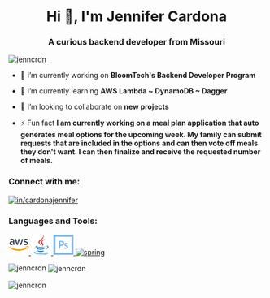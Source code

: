 <h1 align="center">Hi 👋, I'm Jennifer Cardona</h1>
<h3 align="center">A curious backend developer from Missouri</h3>

<p align="left"> <a href="https://github.com/ryo-ma/github-profile-trophy"><img src="https://github-profile-trophy.vercel.app/?username=jenncrdn" alt="jenncrdn" /></a> </p>

- 🔭 I’m currently working on **BloomTech's Backend Developer Program**

- 🌱 I’m currently learning **AWS Lambda ~ DynamoDB ~ Dagger**

- 👯 I’m looking to collaborate on **new projects**

- ⚡ Fun fact **I am currently working on a meal plan application that auto generates meal options for the upcoming week. My family can submit requests that are included in the options and can then vote off meals they don't want. I can then finalize and receive the requested number of meals.**

<h3 align="left">Connect with me:</h3>
<p align="left">
<a href="https://linkedin.com/in/in/cardonajennifer" target="blank"><img align="center" src="https://raw.githubusercontent.com/rahuldkjain/github-profile-readme-generator/master/src/images/icons/Social/linked-in-alt.svg" alt="in/cardonajennifer" height="30" width="40" /></a>
</p>

<h3 align="left">Languages and Tools:</h3>
<p align="left"> <a href="https://aws.amazon.com" target="_blank" rel="noreferrer"> <img src="https://raw.githubusercontent.com/devicons/devicon/master/icons/amazonwebservices/amazonwebservices-original-wordmark.svg" alt="aws" width="40" height="40"/> </a> <a href="https://www.java.com" target="_blank" rel="noreferrer"> <img src="https://raw.githubusercontent.com/devicons/devicon/master/icons/java/java-original.svg" alt="java" width="40" height="40"/> </a> <a href="https://www.photoshop.com/en" target="_blank" rel="noreferrer"> <img src="https://raw.githubusercontent.com/devicons/devicon/master/icons/photoshop/photoshop-line.svg" alt="photoshop" width="40" height="40"/> </a> <a href="https://spring.io/" target="_blank" rel="noreferrer"> <img src="https://www.vectorlogo.zone/logos/springio/springio-icon.svg" alt="spring" width="40" height="40"/> </a> </p>

<p><img align="left" src="https://github-readme-stats.vercel.app/api/top-langs?username=jenncrdn&show_icons=true&locale=en&layout=compact" alt="jenncrdn" /></p>

<p>&nbsp;<img align="center" src="https://github-readme-stats.vercel.app/api?username=jenncrdn&show_icons=true&locale=en" alt="jenncrdn" /></p>

<p><img align="center" src="https://github-readme-streak-stats.herokuapp.com/?user=jenncrdn&" alt="jenncrdn" /></p>
